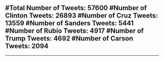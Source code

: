 #Total Number of Tweets: 57600 
#Number of Clinton Tweets: 26893
#Number of Cruz Tweets: 13559
#Number of Sanders Tweets: 5441
#Number of Rubio Tweets: 4917
#Number of Trump Tweets: 4692
#Number of Carson Tweets: 2094
---
---
